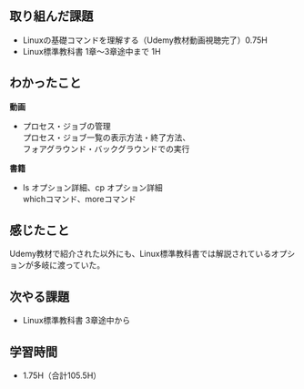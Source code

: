 ## 取り組んだ課題  
- Linuxの基礎コマンドを理解する（Udemy教材動画視聴完了）0.75H
- Linux標準教科書 1章〜3章途中まで 1H
## わかったこと
__動画__  
- プロセス・ジョブの管理  
プロセス・ジョブ一覧の表示方法・終了方法、  
フォアグラウンド・バックグラウンドでの実行  

__書籍__
- ls オプション詳細、cp オプション詳細  
whichコマンド、moreコマンド
## 感じたこと  
Udemy教材で紹介された以外にも、Linux標準教科書では解説されているオプションが多岐に渡っていた。
## 次やる課題  
- Linux標準教科書 3章途中から
## 学習時間  
- 1.75H（合計105.5H）